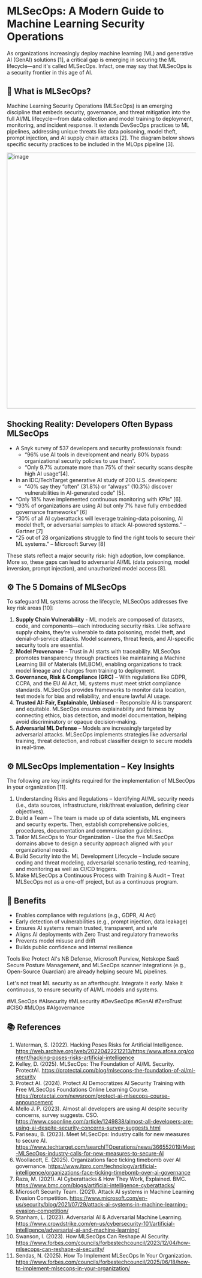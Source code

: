 # MLSecOps: A Modern Guide to Machine Learning Security Operations

As organizations increasingly deploy machine learning (ML) and generative AI (GenAI) solutions [1], a critical gap is emerging in securing the ML lifecycle—and it's called MLSecOps. Infact, one may say that MLSecOps is a security frontier in this age of AI. 

## 📍 What is MLSecOps?  

Machine Learning Security Operations (MLSecOps) is an emerging discipline that embeds security, governance, and threat mitigation into the full AI/ML lifecycle—from data collection and model training to deployment, monitoring, and incident response. It extends DevSecOps practices to ML pipelines, addressing unique threats like data poisoning, model theft, prompt injection, and AI supply chain attacks [2]. The diagram below shows specific security practices to be included in the MLOps pipeline [3]. 

<img width="975" height="681" alt="image" src="https://github.com/user-attachments/assets/ab50fa2e-94aa-4c02-acb1-e3b9bf8b2552" />

## Shocking Reality: Developers Often Bypass MLSecOps

*	A Snyk survey of 537 developers and security professionals found:
      - “96% use AI tools in development and nearly 80% bypass organizational security policies to use them”. 
      - “Only 9.7% automate more than 75% of their security scans despite high AI usage“[4].
*	In an IDC/TechTarget generative AI study of 200 U.S. developers:
      - “40% say they “often” (31.8%) or “always” (10.3%) discover vulnerabilities in AI-generated code” [5]. 
*	“Only 18% have implemented continuous monitoring with KPIs” [6].
*	“93% of organizations are using AI but only 7% have fully embedded governance frameworks” [6]
*	“30% of all AI cyberattacks will leverage training-data poisoning, AI model theft, or adversarial samples to attack AI-powered systems.” – Gartner [7]
*	“25 out of 28 organizations struggle to find the right tools to secure their ML systems.” – Microsoft Survey [8]

These stats reflect a major security risk: high adoption, low compliance. More so, these gaps can lead to adversarial AI/ML (data poisoning, model inversion, prompt injection), and unauthorized model access [8].


## ⚙️ The 5 Domains of MLSecOps

To safeguard ML systems across the lifecycle, MLSecOps addresses five key risk areas [10]:

1. **Supply Chain Vulnerability** - ML models are composed of datasets, code, and components—each introducing security risks. Like software supply chains, they're vulnerable to data poisoning, model theft, and denial-of-service attacks. Model scanners, threat feeds, and AI-specific security tools are essential.
2. **Model Provenance** – Trust in AI starts with traceability. MLSecOps promotes transparency through practices like maintaining a Machine Learning Bill of Materials (MLBOM), enabling organizations to track model lineage and changes from training to deployment.
3. **Governance, Risk & Compliance (GRC)** – With regulations like GDPR, CCPA, and the EU AI Act, ML systems must meet strict compliance standards. MLSecOps provides frameworks to monitor data location, test models for bias and reliability, and ensure lawful AI usage.
4. **Trusted AI: Fair, Explainable, Unbiased** – Responsible AI is transparent and equitable. MLSecOps ensures explainability and fairness by connecting ethics, bias detection, and model documentation, helping avoid discriminatory or opaque decision-making.
5. **Adversarial ML Defense** – Models are increasingly targeted by adversarial attacks. MLSecOps implements strategies like adversarial training, threat detection, and robust classifier design to secure models in real-time.


## ⚙️ MLSecOps Implementation – Key Insights

The following are key insights required for the implementation of MLSecOps in your organization [11]. 
1. Understanding Risks and Regulations – Identifying AI/ML security needs (i.e., data sources, infrastructure, risk/threat evaluation, defining clear objectives).
2. Build a Team – The team is made up of data scientists, ML engineers and security experts. Then, establish comprehensive policies, procedures, documentation and communication guidelines. 
3. Tailor MLSecOps to Your Organization - Use the five MLSecOps domains above to design a security approach aligned with your organizational needs. 
4. Build Security into the ML Development Lifecycle – Include secure coding and threat modeling, adversarial scenario testing, red-teaming, and monitoring as well as CI/CD triggers. 
5. Make MLSecOps a Continuous Process with Training & Audit – Treat MLSecOps not as a one-off project, but as a continuous program. 



## 🚀 Benefits

- Enables compliance with regulations (e.g., GDPR, AI Act)
- Early detection of vulnerabilities (e.g., prompt injection, data leakage)
- Ensures AI systems remain trusted, transparent, and safe
- Aligns AI deployments with Zero Trust and regulatory frameworks
- Prevents model misuse and drift
- Builds public confidence and internal resilience

Tools like Protect AI's NB Defense, Microsoft Purview, Netskope SaaS Secure Posture Management, and MLSecOps scanner integrations (e.g., Open-Source Guardian) are already helping secure ML pipelines.

Let's not treat ML security as an afterthought. Integrate it early. Make it continuous, to ensure security of AI/ML models and systems. 

#MLSecOps #AIsecurity #MLsecurity #DevSecOps #GenAI #ZeroTrust #CISO #MLOps #AIgovernance


## 📚 References
1.	Waterman, S. (2022). Hacking Poses Risks for Artificial Intelligence. https://web.archive.org/web/20220422212213/https:/www.afcea.org/content/hacking-poses-risks-artificial-intelligence 
2.	Kelley, D. (2025). MLSecOps: The Foundation of AI/ML Security. ProtectAI. https://protectai.com/blog/mlsecops-the-foundation-of-ai/ml-security
3.	Protect AI. (2024). Protect AI Democratizes AI Security Training with Free MLSecOps Foundations Online Learning Course. https://protectai.com/newsroom/protect-ai-mlsecops-course-announcement 
4.	Mello J. P. (2023). Almost all developers are using AI despite security concerns, survey suggests. CSO. https://www.csoonline.com/article/1249838/almost-all-developers-are-using-ai-despite-security-concerns-survey-suggests.html 
5.	Pariseau, B. (2023). Meet MLSecOps: Industry calls for new measures to secure AI. https://www.techtarget.com/searchITOperations/news/366552019/Meet-MLSecOps-industry-calls-for-new-measures-to-secure-AI 
6.	Woollacott, E. (2025). Organizations face ticking timebomb over AI governance. https://www.itpro.com/technology/artificial-intelligence/organizations-face-ticking-timebomb-over-ai-governance  
7.	Raza, M. (2021). AI Cyberattacks & How They Work, Explained. BMC. https://www.bmc.com/blogs/artificial-intelligence-cyberattacks/ 
8.	Microsoft Security Team. (2021). Attack AI systems in Machine Learning Evasion Competition. https://www.microsoft.com/en-us/security/blog/2021/07/29/attack-ai-systems-in-machine-learning-evasion-competition/ 
9.	Stanham, L. (2023). Adversarial AI & Adversarial Machine Learning. https://www.crowdstrike.com/en-us/cybersecurity-101/artificial-intelligence/adversarial-ai-and-machine-learning/ 
10.	Swanson, I. (2023). How MLSecOps Can Reshape AI Security. https://www.forbes.com/councils/forbestechcouncil/2023/12/04/how-mlsecops-can-reshape-ai-security/
11. Sendas, N. (2025). How To Implement MLSecOps In Your Organization. https://www.forbes.com/councils/forbestechcouncil/2025/06/18/how-to-implement-mlsecops-in-your-organization/  
